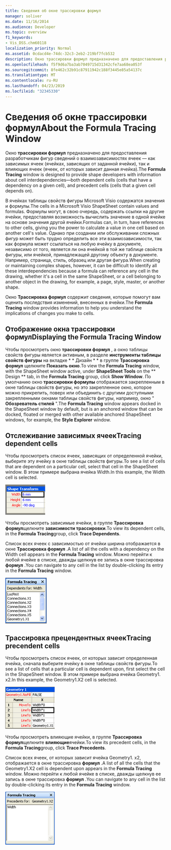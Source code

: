 ```yaml
---
title: Сведения об окне трассировки формул
manager: soliver
ms.date: 11/16/2014
ms.audience: Developer
ms.topic: overview
f1_keywords:
- Vis_DSS.chm60118
localization_priority: Normal
ms.assetid: 0cdacd4e-74dc-32c3-2eb2-219bf7fcb532
description: Окно трассировки формул предназначено для предоставления разработчикам фигур сведений о взаимозависимостях ячеек — как зависимых ячеек (ячейках, зависящих от заданной ячейки), так и влияющих ячеек (ячеек, от которых зависит данная ячейка).
ms.openlocfilehash: f5f9d6a7ba3ab7049715d31342cfe7aa68ea053f
ms.sourcegitcommit: 8fe462c32b91c87911942c188f3445e85a54137c
ms.translationtype: MT
ms.contentlocale: ru-RU
ms.lasthandoff: 04/23/2019
ms.locfileid: "32345330"
---
```

# <a name="about-the-formula-tracing-window"></a><span data-ttu-id="a44d3-103">Сведения об окне трассировки формул</span><span class="sxs-lookup"><span data-stu-id="a44d3-103">About the Formula Tracing Window</span></span>

<span data-ttu-id="a44d3-104">Окно **трассировки формул** предназначено для предоставления разработчикам фигур сведений о взаимозависимостях ячеек — как зависимых ячеек (ячейках, зависящих от заданной ячейки), так и влияющих ячеек (ячеек, от которых зависит данная ячейка).</span><span class="sxs-lookup"><span data-stu-id="a44d3-104">The **Formula Tracing** window is designed to provide shape developers with information about cell interdependencies—both dependent cells (cells that have a dependency on a given cell), and precedent cells (cells that a given cell depends on).</span></span> 
  
<span data-ttu-id="a44d3-105">В ячейках таблицы свойств фигуры Microsoft Visio содержатся значения и формулы.</span><span class="sxs-lookup"><span data-stu-id="a44d3-105">The cells in a Microsoft Visio ShapeSheet contain values and formulas.</span></span> <span data-ttu-id="a44d3-106">Формулы могут, в свою очередь, содержать ссылки на другие ячейки, предоставляя возможность вычислить значение в одной ячейке на основе значения другой ячейки.</span><span class="sxs-lookup"><span data-stu-id="a44d3-106">Formulas can, in turn, have references to other cells, giving you the power to calculate a value in one cell based on another cell's value.</span></span> <span data-ttu-id="a44d3-107">Однако при создании или обслуживании сложных фигур может быть трудно определить все эти взаимозависимости, так как формула может ссылаться на любую ячейку в документе, независимо от того, является ли она ячейкой в той же таблице свойств фигуры, или ячейкой, принадлежащей другому объекту в документе. Например, страница, стиль, образец или другая фигура.</span><span class="sxs-lookup"><span data-stu-id="a44d3-107">When creating or maintaining complex shapes, however, it can be difficult to identify all these interdependencies because a formula can reference any cell in the drawing, whether it's a cell in the same ShapeSheet, or a cell belonging to another object in the drawing, for example, a page, style, master, or another shape.</span></span> 
  
<span data-ttu-id="a44d3-108">Окно **Трассировка формул** содержит сведения, которые помогут вам оценить последствия изменений, внесенных в ячейки.</span><span class="sxs-lookup"><span data-stu-id="a44d3-108">The **Formula Tracing** window provides information to help you understand the implications of changes you make to cells.</span></span> 
  
## <a name="displaying-the-formula-tracing-window"></a><span data-ttu-id="a44d3-109">Отображение окна трассировки формул</span><span class="sxs-lookup"><span data-stu-id="a44d3-109">Displaying the Formula Tracing Window</span></span>

<span data-ttu-id="a44d3-110">Чтобы просмотреть окно **трассировки формул** , а окно таблицы свойств фигуры является активным, в разделе **инструменты таблицы свойств фигуры** на вкладке \* \* Дизайн \* \* в группе **Трассировка формул** щелкните **Показать окно**.</span><span class="sxs-lookup"><span data-stu-id="a44d3-110">To view the **Formula Tracing** window, with the ShapeSheet window active, under **ShapeSheet Tools** on the \*\* Design \*\* tab, in the **Formula Tracing** group, click **Show Window**.</span></span> <span data-ttu-id="a44d3-111">По умолчанию окно **трассировки формулы** отображается закрепленным в окне таблицы свойств фигуры, но это закрепленное окно, которое можно прикрепить, поверх или объединить с другими доступными закрепленными окнами таблицы свойств фигуры, например, окно " **Обозреватель стилей** ".</span><span class="sxs-lookup"><span data-stu-id="a44d3-111">The **Formula Tracing** window appears docked in the ShapeSheet window by default, but is an anchored window that can be docked, floated or merged with other available anchored ShapeSheet windows, for example, the **Style Explorer** window.</span></span> 
  
## <a name="tracing-dependent-cells"></a><span data-ttu-id="a44d3-112">Отслеживание зависимых ячеек</span><span class="sxs-lookup"><span data-stu-id="a44d3-112">Tracing dependent cells</span></span>

<span data-ttu-id="a44d3-113">Чтобы просмотреть список ячеек, зависящих от определенной ячейки, выберите эту ячейку в окне таблицы свойств фигуры.</span><span class="sxs-lookup"><span data-stu-id="a44d3-113">To see a list of cells that are dependent on a particular cell, select that cell in the ShapeSheet window.</span></span> <span data-ttu-id="a44d3-114">В этом примере выбрана ячейка Width.</span><span class="sxs-lookup"><span data-stu-id="a44d3-114">In this example, the Width cell is selected.</span></span> 
  
![Выбрана ячейка "ширина"](media/ShapeSheetDependents_UI_01_ZA01039814.gif)
  
<span data-ttu-id="a44d3-116">Чтобы просмотреть зависимые ячейки, в группе **Трассировка формул**щелкните **зависимости трассировки**.</span><span class="sxs-lookup"><span data-stu-id="a44d3-116">To view its dependent cells, in the **Formula Tracing**group, click **Trace Dependents**.</span></span>
  
<span data-ttu-id="a44d3-117">Список всех ячеек с зависимостью от ячейки ширина отображается в окне **Трассировка формул** .</span><span class="sxs-lookup"><span data-stu-id="a44d3-117">A list of all the cells with a dependency on the Width cell appears in the **Formula Tracing** window.</span></span> <span data-ttu-id="a44d3-118">Можно перейти к любой ячейке в списке, дважды щелкнув ее запись в окне трассировка **формул** .</span><span class="sxs-lookup"><span data-stu-id="a44d3-118">You can navigate to any cell in the list by double-clicking its entry in the **Formula Tracing** window.</span></span> 
  
![Все ячейки с зависимостью от ячейки Width отображаются в окне Трассировка формул](media/ShapeSheetDependents_UI_02_ZA01039815.gif)
  
## <a name="tracing-precendent-cells"></a><span data-ttu-id="a44d3-120">Трассировка прецендентных ячеек</span><span class="sxs-lookup"><span data-stu-id="a44d3-120">Tracing precendent cells</span></span>

<span data-ttu-id="a44d3-121">Чтобы просмотреть список ячеек, от которых зависит определенная ячейка, сначала выберите ячейку в окне таблицы свойств фигуры.</span><span class="sxs-lookup"><span data-stu-id="a44d3-121">To see a list of cells that a particular cell is dependent upon, first select the cell in the ShapeSheet window.</span></span> <span data-ttu-id="a44d3-122">В этом примере выбрана ячейка Geometry1. x2.</span><span class="sxs-lookup"><span data-stu-id="a44d3-122">In this example, the Geometry1.X2 cell is selected.</span></span> 
  
![Выбрана ячейка Geometry1. x2](media/ShapeSheetPrecedents_UI_01_ZA01039817.gif)
  
<span data-ttu-id="a44d3-124">Чтобы просмотреть влияющие ячейки, в группе **Трассировка формул**щелкните **влияющие**ячейки.</span><span class="sxs-lookup"><span data-stu-id="a44d3-124">To view its precedent cells, in the **Formula Tracing**group, click **Trace Precedents**.</span></span>
  
<span data-ttu-id="a44d3-125">Список всех ячеек, от которых зависит ячейка Geometry1. x2, отображается в окне трассировка **формул** .</span><span class="sxs-lookup"><span data-stu-id="a44d3-125">A list of all the cells that the Geometry1.X2 cell is dependent upon appears in the **Formula Tracing** window.</span></span> <span data-ttu-id="a44d3-126">Можно перейти к любой ячейке в списке, дважды щелкнув ее запись в окне трассировка **формул** .</span><span class="sxs-lookup"><span data-stu-id="a44d3-126">You can navigate to any cell in the list by double-clicking its entry in the **Formula Tracing** window.</span></span> 
  
![Все ячейки, от которых зависит ячейка Geometry1. x2, отображаются в окне Трассировка формул](media/ShapeSheetPrecedents_UI_02_ZA01039818.gif)
  

